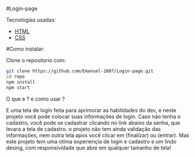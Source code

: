 #Login-page

Tecnologias usadas:

- [HTML](https://developer.mozilla.org/pt-BR/docs/Web/HTML)
- [CSS](https://developer.mozilla.org/pt-BR/docs/Web/CSS)

#Como instalar:

Clone o repositorio com:
```bash
git clone https://github.com/Emanuel-2007/Login-page.git
cd repo
npm install
npm start
```
O que e ? e como usar ? 

E uma tela de login feita para aprimorar as habilidades do dev, e neste projeto você pode colocar suas informações de login.
Caso não tenha o cadastro, você pode se cadastrar clicando no link abaixo da senha, que levara a tela de cadastro. o projeto 
não tem ainda validação das informações, nem outra tela apos você clicar em (finalizar) ou (entrar). Mas este projeto tem 
uma otima experiençia de login e cadastro e um lindo desing, com responsividade que abre em qualquer tamanho de tela!



